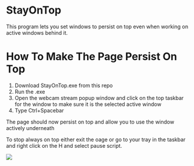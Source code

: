 # StayOnTop
This program lets you set windows to persist on top even when working on active windows behind it. 


# How To Make The Page Persist On Top

1. Download StayOnTop.exe from this repo 
2. Run the .exe
3. Open the webcam stream popup window and click on the top taskbar for the window to make sure it is the selected active window 
4. Type Ctrl+Spacebar

The page should now persist on top and allow you to use the window actively underneath

To stop always on top either exit the oage or go to your tray in the taskbar and right click on the H and select pause script.


![](https://github.com/DIYCharles/StayOnTop/blob/main/Ontop_2.gif?raw=true)